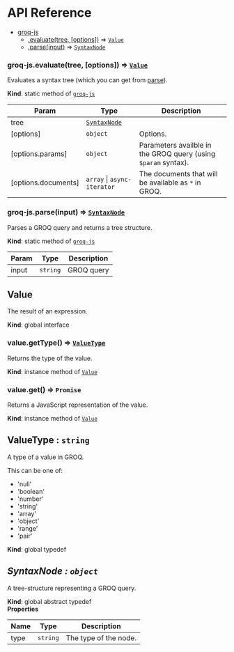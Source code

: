 # API Reference
* [groq-js](#module_groq-js)
    * [.evaluate(tree, [options])](#module_groq-js.evaluate) ⇒ [<code>Value</code>](#Value)
    * [.parse(input)](#module_groq-js.parse) ⇒ [<code>SyntaxNode</code>](#SyntaxNode)


<a name="module_groq-js.evaluate"></a>

### groq-js.evaluate(tree, [options]) ⇒ [<code>Value</code>](#Value)
Evaluates a syntax tree (which you can get from [parse](#module_groq-js.parse)).

**Kind**: static method of [<code>groq-js</code>](#module_groq-js)  

| Param | Type | Description |
| --- | --- | --- |
| tree | [<code>SyntaxNode</code>](#SyntaxNode) |  |
| [options] | <code>object</code> | Options. |
| [options.params] | <code>object</code> | Parameters availble in the GROQ query (using `$param` syntax). |
| [options.documents] | <code>array</code> \| <code>async-iterator</code> | The documents that will be available as `*` in GROQ. |

<a name="module_groq-js.parse"></a>

### groq-js.parse(input) ⇒ [<code>SyntaxNode</code>](#SyntaxNode)
Parses a GROQ query and returns a tree structure.

**Kind**: static method of [<code>groq-js</code>](#module_groq-js)  

| Param | Type | Description |
| --- | --- | --- |
| input | <code>string</code> | GROQ query |


<a name="Value"></a>

## Value
The result of an expression.

**Kind**: global interface  
<a name="Value+getType"></a>

### value.getType() ⇒ [<code>ValueType</code>](#ValueType)
Returns the type of the value.

**Kind**: instance method of [<code>Value</code>](#Value)  
<a name="Value+get"></a>

### value.get() ⇒ <code>Promise</code>
Returns a JavaScript representation of the value.

**Kind**: instance method of [<code>Value</code>](#Value)  
<a name="ValueType"></a>

## ValueType : <code>string</code>
A type of a value in GROQ.

This can be one of:
- 'null'
- 'boolean'
- 'number'
- 'string'
- 'array'
- 'object'
- 'range'
- 'pair'

**Kind**: global typedef  
<a name="SyntaxNode"></a>

## *SyntaxNode : <code>object</code>*
A tree-structure representing a GROQ query.

**Kind**: global abstract typedef  
**Properties**

| Name | Type | Description |
| --- | --- | --- |
| type | <code>string</code> | The type of the node. |


